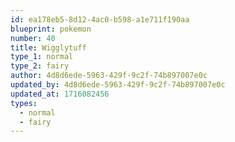 ```yaml
---
id: ea178eb5-8d12-4ac0-b598-a1e711f190aa
blueprint: pokemon
number: 40
title: Wigglytuff
type_1: normal
type_2: fairy
author: 4d8d6ede-5963-429f-9c2f-74b897007e0c
updated_by: 4d8d6ede-5963-429f-9c2f-74b897007e0c
updated_at: 1716082456
types:
  - normal
  - fairy
---
```

